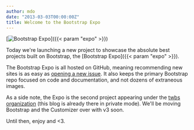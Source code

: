 ```yaml
---
author: mdo
date: "2013-03-03T00:00:00Z"
title: Welcome to the Bootstrap Expo
---
```


[![Bootstrap Expo](/assets/img/2013/03/bootstrap-expo.jpg)]({{< param "expo" >}})

Today we're launching a new project to showcase the absolute best projects built on Bootstrap, the [Bootstrap Expo]({{< param "expo" >}}).

The Bootstrap Expo is all hosted on GitHub, meaning recommending new sites is as easy as [opening a new issue](https://github.com/twbs/bootstrap-expo/issues/new). It also keeps the primary Bootstrap repo focused on code and documentation, and not dozens of extraneous images.

As a side note, the Expo is the second project appearing under the [twbs organization](https://github.com/twbs) (this blog is already there in private mode). We'll be moving Bootstrap and the Customizer over with v3 soon.

Until then, enjoy and <3.
